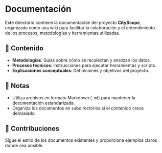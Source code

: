 # Documentación

Este directorio contiene la documentación del proyecto **CityScope**, organizada como una wiki para facilitar la colaboración y el entendimiento de los procesos, metodologías y herramientas utilizadas.

## 📂 Contenido
- **Metodologías**: Guías sobre cómo se recolectan y analizan los datos.
- **Procesos técnicos**: Instrucciones para ejecutar herramientas y scripts.
- **Explicaciones conceptuales**: Definiciones y objetivos del proyecto.

## 🚧 Notas
- Utiliza archivos en formato Markdown (`.md`) para mantener la documentación estandarizada.
- Organiza los documentos en subdirectorios si el contenido crece demasiado.

## 🌟 Contribuciones
Sigue el estilo de los documentos existentes y proporciona ejemplos claros donde sea posible.
